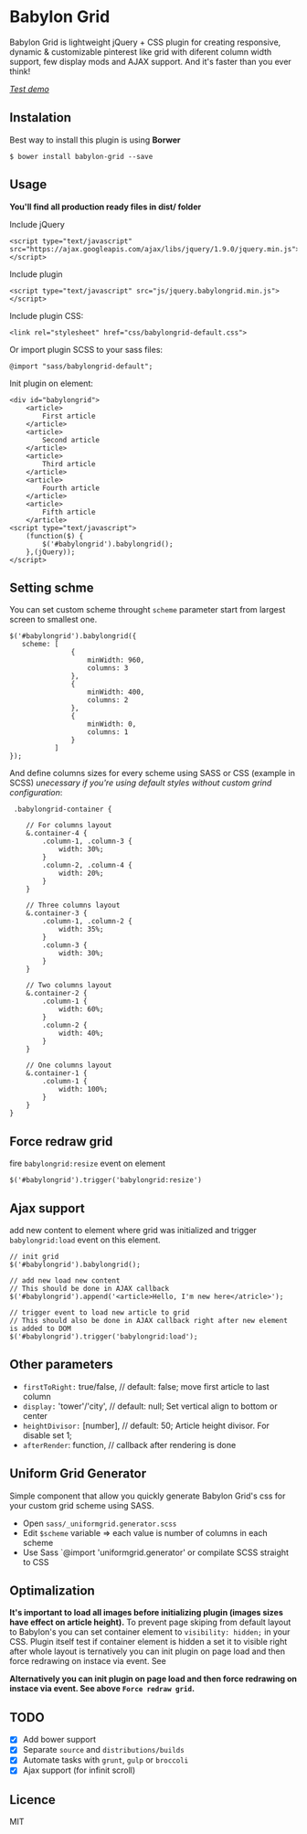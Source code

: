Babylon Grid
============

Babylon Grid is lightweight jQuery + CSS plugin for creating responsive, dynamic & customizable pinterest like grid with diferent column width support, few display mods and AJAX support. And it's faster than you ever think!

*[Test demo](http://babylongrid.marekrocks.it)*

## Instalation

Best way to install this plugin is using **Borwer** 

    $ bower install babylon-grid --save

## Usage

**You'll find all production ready files in dist/ folder**

Include jQuery

    <script type="text/javascript" src="https://ajax.googleapis.com/ajax/libs/jquery/1.9.0/jquery.min.js"></script>


Include plugin

    <script type="text/javascript" src="js/jquery.babylongrid.min.js"></script>

Include plugin CSS:

    <link rel="stylesheet" href="css/babylongrid-default.css">

Or import plugin SCSS to your sass files:

    @import "sass/babylongrid-default";

Init plugin on element:

    <div id="babylongrid">
        <article>
            First article
        </article>
        <article>
            Second article
        </article>
        <article>
            Third article
        </article>
        <article>
            Fourth article
        </article>
        <article>
            Fifth article
        </article>
    <script type="text/javascript">
        (function($) {
            $('#babylongrid').babylongrid();
        },(jQuery));
    </script>

## Setting schme

You can set custom scheme throught `scheme` parameter start from largest screen to smallest one.

    $('#babylongrid').babylongrid({
       scheme: [
                   {
                       minWidth: 960,
                       columns: 3
                   },
                   {
                       minWidth: 400,
                       columns: 2
                   },
                   {
                       minWidth: 0,
                       columns: 1
                   }
               ]
    });

And define columns sizes for every scheme using SASS or CSS (example in SCSS) *unecessary if you're using default styles without custom grind configuration*:

     .babylongrid-container {

        // For columns layout
        &.container-4 {
            .column-1, .column-3 {
                width: 30%;
            }
            .column-2, .column-4 {
                width: 20%;
            }
        }

        // Three columns layout
        &.container-3 {
            .column-1, .column-2 {
                width: 35%;
            }
            .column-3 {
                width: 30%;
            }
        }

        // Two columns layout
        &.container-2 {
            .column-1 {
                width: 60%;
            }
            .column-2 {
                width: 40%;
            }
        }

        // One columns layout
        &.container-1 {
            .column-1 {
                width: 100%;
            }
        }
    }

## Force redraw grid

fire `babylongrid:resize` event on element

    $('#babylongrid').trigger('babylongrid:resize')

## Ajax support

add new content to element where grid was initialized and trigger `babylongrid:load` event on this element.

    // init grid
    $('#babylongrid').babylongrid();

    // add new load new content
    // This should be done in AJAX callback
    $('#babylongrid').append('<article>Hello, I'm new here</atricle>');

    // trigger event to load new article to grid
    // This should also be done in AJAX callback right after new element is added to DOM
    $('#babylongrid').trigger('babylongrid:load');


## Other parameters

* `firstToRight:` true/false, // default: false; move first article to last column
* `display:` 'tower'/'city', // default: null; Set vertical align to bottom or center
* `heightDivisor:` [number], // default: 50; Article height divisor. For disable set 1;
* `afterRender`: function, // callback after rendering is done

## Uniform Grid Generator

Simple component that allow you quickly generate Babylon Grid's css for your custom grid scheme using SASS.

* Open `sass/_uniformgrid.generator.scss`
* Edit `$scheme` variable => each value is number of columns in each scheme
* Use Sass `@import 'uniformgrid.generator' or compilate SCSS straight to CSS

## Optimalization

**It's important to load all images before initializing plugin (images sizes have effect on article height).**
To prevent page skiping from default layout to Babylon's you can set container element to `visibility: hidden;` in your CSS.
Plugin itself test if container element is hidden a set it to visible right after whole layout is ternatively you can init plugin on page load and then force redrawing on instace via event. See

**Alternatively you can init plugin on page load and then force redrawing on instace via event. See above `Force redraw grid`.**

## TODO

* [x] Add bower support
* [x] Separate `source` and `distributions/builds`
* [x] Automate tasks with `grunt`, `gulp` or `broccoli`
* [x] Ajax support (for infinit scroll)

## Licence
MIT
